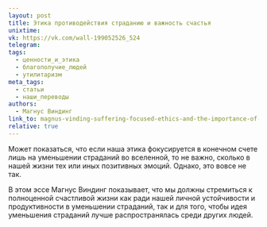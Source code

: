 ```yaml
---
layout: post
title: Этика противодействия страданию и важность счастья
unixtime: 
vk: https://vk.com/wall-199052526_524
telegram: 
tags:
  - ценности_и_этика
  - благополучие_людей
  - утилитаризм
meta_tags:
  - статьи
  - наши_переводы
authors:
  - Магнус Виндинг
link_to: magnus-vinding-suffering-focused-ethics-and-the-importance-of-happiness.html
relative: true
---
```

Может показаться, что если наша этика фокусируется в конечном счете лишь на уменьшении страданий во вселенной, то не важно, сколько в нашей жизни тех или иных позитивных эмоций. Однако, это вовсе не так.

В этом эссе Магнус Виндинг показывает, что мы должны стремиться к полноценной счастливой жизни как ради нашей личной устойчивости и продуктивности в уменьшении страданий, так и для того, чтобы идея уменьшения страданий лучше распространялась среди других людей.
